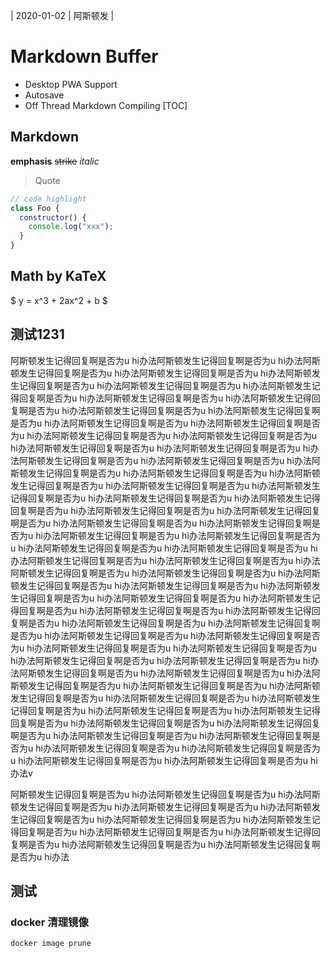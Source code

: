 | 2020-01-02 | 阿斯顿发 |
# Markdown Buffer

- Desktop PWA Support
- Autosave
- Off Thread Markdown Compiling
[TOC]

## Markdown

**emphasis** ~~strike~~ _italic_

> Quote

```js
// code highlight
class Foo {
  constructor() {
    console.log("xxx");
  }
}
```

## Math by KaTeX
$ y = x^3 + 2ax^2 + b $

## 测试1231

阿斯顿发生记得回复啊是否为u hi办法阿斯顿发生记得回复啊是否为u hi办法阿斯顿发生记得回复啊是否为u hi办法阿斯顿发生记得回复啊是否为u hi办法阿斯顿发生记得回复啊是否为u hi办法阿斯顿发生记得回复啊是否为u hi办法阿斯顿发生记得回复啊是否为u hi办法阿斯顿发生记得回复啊是否为u hi办法阿斯顿发生记得回复啊是否为u hi办法阿斯顿发生记得回复啊是否为u hi办法阿斯顿发生记得回复啊是否为u hi办法阿斯顿发生记得回复啊是否为u hi办法阿斯顿发生记得回复啊是否为u hi办法阿斯顿发生记得回复啊是否为u hi办法阿斯顿发生记得回复啊是否为u hi办法阿斯顿发生记得回复啊是否为u hi办法阿斯顿发生记得回复啊是否为u hi办法阿斯顿发生记得回复啊是否为u hi办法阿斯顿发生记得回复啊是否为u hi办法阿斯顿发生记得回复啊是否为u hi办法阿斯顿发生记得回复啊是否为u hi办法阿斯顿发生记得回复啊是否为u hi办法阿斯顿发生记得回复啊是否为u hi办法阿斯顿发生记得回复啊是否为u hi办法阿斯顿发生记得回复啊是否为u hi办法阿斯顿发生记得回复啊是否为u hi办法阿斯顿发生记得回复啊是否为u hi办法阿斯顿发生记得回复啊是否为u hi办法阿斯顿发生记得回复啊是否为u hi办法阿斯顿发生记得回复啊是否为u hi办法阿斯顿发生记得回复啊是否为u hi办法阿斯顿发生记得回复啊是否为u hi办法阿斯顿发生记得回复啊是否为u hi办法阿斯顿发生记得回复啊是否为u hi办法阿斯顿发生记得回复啊是否为u hi办法阿斯顿发生记得回复啊是否为u hi办法阿斯顿发生记得回复啊是否为u hi办法阿斯顿发生记得回复啊是否为u hi办法阿斯顿发生记得回复啊是否为u hi办法阿斯顿发生记得回复啊是否为u hi办法阿斯顿发生记得回复啊是否为u hi办法阿斯顿发生记得回复啊是否为u hi办法阿斯顿发生记得回复啊是否为u hi办法阿斯顿发生记得回复啊是否为u hi办法阿斯顿发生记得回复啊是否为u hi办法阿斯顿发生记得回复啊是否为u hi办法阿斯顿发生记得回复啊是否为u hi办法阿斯顿发生记得回复啊是否为u hi办法阿斯顿发生记得回复啊是否为u hi办法阿斯顿发生记得回复啊是否为u hi办法阿斯顿发生记得回复啊是否为u hi办法阿斯顿发生记得回复啊是否为u hi办法阿斯顿发生记得回复啊是否为u hi办法阿斯顿发生记得回复啊是否为u hi办法阿斯顿发生记得回复啊是否为u hi办法阿斯顿发生记得回复啊是否为u hi办法阿斯顿发生记得回复啊是否为u hi办法阿斯顿发生记得回复啊是否为u hi办法阿斯顿发生记得回复啊是否为u hi办法阿斯顿发生记得回复啊是否为u hi办法阿斯顿发生记得回复啊是否为u hi办法阿斯顿发生记得回复啊是否为u hi办法阿斯顿发生记得回复啊是否为u hi办法阿斯顿发生记得回复啊是否为u hi办法阿斯顿发生记得回复啊是否为u hi办法阿斯顿发生记得回复啊是否为u hi办法阿斯顿发生记得回复啊是否为u hi办法阿斯顿发生记得回复啊是否为u hi办法阿斯顿发生记得回复啊是否为u hi办法阿斯顿发生记得回复啊是否为u hi办法v

阿斯顿发生记得回复啊是否为u hi办法阿斯顿发生记得回复啊是否为u hi办法阿斯顿发生记得回复啊是否为u hi办法阿斯顿发生记得回复啊是否为u hi办法阿斯顿发生记得回复啊是否为u hi办法阿斯顿发生记得回复啊是否为u hi办法阿斯顿发生记得回复啊是否为u hi办法阿斯顿发生记得回复啊是否为u hi办法阿斯顿发生记得回复啊是否为u hi办法阿斯顿发生记得回复啊是否为u hi办法阿斯顿发生记得回复啊是否为u hi办法

## 测试

### docker 清理镜像 

```shell
docker image prune
```